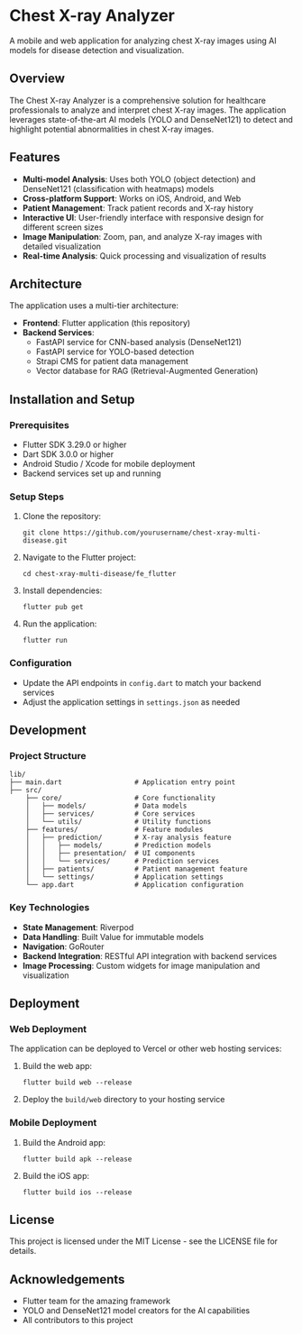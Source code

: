# Chest X-ray Analyzer

A mobile and web application for analyzing chest X-ray images using AI models for disease detection and visualization.

## Overview

The Chest X-ray Analyzer is a comprehensive solution for healthcare professionals to analyze and interpret chest X-ray images. The application leverages state-of-the-art AI models (YOLO and DenseNet121) to detect and highlight potential abnormalities in chest X-ray images.

## Features

- **Multi-model Analysis**: Uses both YOLO (object detection) and DenseNet121 (classification with heatmaps) models
- **Cross-platform Support**: Works on iOS, Android, and Web
- **Patient Management**: Track patient records and X-ray history
- **Interactive UI**: User-friendly interface with responsive design for different screen sizes
- **Image Manipulation**: Zoom, pan, and analyze X-ray images with detailed visualization
- **Real-time Analysis**: Quick processing and visualization of results

## Architecture

The application uses a multi-tier architecture:

- **Frontend**: Flutter application (this repository)
- **Backend Services**: 
  - FastAPI service for CNN-based analysis (DenseNet121)
  - FastAPI service for YOLO-based detection
  - Strapi CMS for patient data management
  - Vector database for RAG (Retrieval-Augmented Generation)

## Installation and Setup

### Prerequisites

- Flutter SDK 3.29.0 or higher
- Dart SDK 3.0.0 or higher
- Android Studio / Xcode for mobile deployment
- Backend services set up and running

### Setup Steps

1. Clone the repository:
   ```
   git clone https://github.com/yourusername/chest-xray-multi-disease.git
   ```

2. Navigate to the Flutter project:
   ```
   cd chest-xray-multi-disease/fe_flutter
   ```

3. Install dependencies:
   ```
   flutter pub get
   ```

4. Run the application:
   ```
   flutter run
   ```

### Configuration

- Update the API endpoints in `config.dart` to match your backend services
- Adjust the application settings in `settings.json` as needed

## Development

### Project Structure

```
lib/
├── main.dart                  # Application entry point
├── src/
    ├── core/                  # Core functionality
    │   ├── models/            # Data models
    │   ├── services/          # Core services
    │   └── utils/             # Utility functions
    ├── features/              # Feature modules
    │   ├── prediction/        # X-ray analysis feature
    │   │   ├── models/        # Prediction models
    │   │   ├── presentation/  # UI components
    │   │   └── services/      # Prediction services
    │   ├── patients/          # Patient management feature
    │   └── settings/          # Application settings
    └── app.dart               # Application configuration
```

### Key Technologies

- **State Management**: Riverpod
- **Data Handling**: Built Value for immutable models
- **Navigation**: GoRouter
- **Backend Integration**: RESTful API integration with backend services
- **Image Processing**: Custom widgets for image manipulation and visualization

## Deployment

### Web Deployment

The application can be deployed to Vercel or other web hosting services:

1. Build the web app:
   ```
   flutter build web --release
   ```

2. Deploy the `build/web` directory to your hosting service

### Mobile Deployment

1. Build the Android app:
   ```
   flutter build apk --release
   ```

2. Build the iOS app:
   ```
   flutter build ios --release
   ```

## License

This project is licensed under the MIT License - see the LICENSE file for details.

## Acknowledgements

- Flutter team for the amazing framework
- YOLO and DenseNet121 model creators for the AI capabilities
- All contributors to this project
